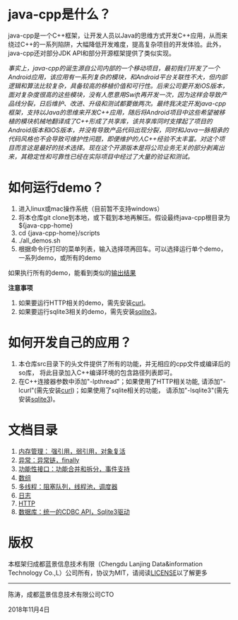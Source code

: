 # java-cpp是什么？ #

java-cpp是一个C++框架，让开发人员以Java的思维方式开发C++应用，从而来绕过C++的一系列陷阱，大幅降低开发难度，提高复杂项目的开发体验。此外，java-cpp还对部分JDK API和部分开源框架提供了类似实现。

*事实上，java-cpp的诞生源自公司内部的一个移动项目，最初我们开发了一个Android应用，该应用有一系列复杂的模块，和Android平台关联性不大，但内部逻辑和算法比较复杂，具备较高的移植价值和可行性。后来公司要开发iOS版本，面对复杂度很高的这些模块，没有人愿意用Swift再开发一次，因为这样会导致产品线分裂，日后维护、改进、升级和测试都要做两次。最终我决定开发java-cpp框架，支持以Java的思维来开发C++应用，随后将Android项目中这些希望被移植的模块机械地翻译成了C++形成了共享库，该共享库同时支撑起了项目的Android版本和iOS版本，并没有导致产品代码出现分裂，同时和Java一脉相承的代码风格也不会导致可维护性问题，即便维护的人C++经验不太丰富。对这个项目而言这是最好的技术选择。现在这个开源版本是将公司业务无关的部分剥离出来，其稳定性和可靠性已经在实际项目中经过了大量的验证和测试。*

# 如何运行demo？ #

 1. 进入linux或mac操作系统（目前暂不支持windows）
 2. 将本仓库git clone到本地，或下载到本地再解压。假设最终java-cpp根目录为${java-cpp-home}
 3. cd {java-cpp-home}/scripts
 4. ./all_demos.sh
 5. 根据命令行打印的菜单列表，输入选择项再回车。可以选择运行单个demo，一系列demo，或所有的demo

 如果执行所有的demo，能看到类似的[输出结果](./doc/all_demos_result.txt)
 
**注意事项**
1. 如果要运行HTTP相关的demo，需先安装[curl](https://curl.haxx.se/)。
2. 如果要运行sqlite3相关的demo，需先安装[sqlite3](https://www.sqlite.org/index.html)。

# 如何开发自己的应用？ #
1. 本仓库src目录下的头文件提供了所有的功能，并无相应的cpp文件或编译后的so库， 将此目录加入C++编译环境的包含路径列表即可。
2. 在C++连接器参数中添加"-lpthread"；如果使用了HTTP相关功能, 请添加"-lcurl"(需先安装[curl](https://curl.haxx.se/))；如果使用了sqlite相关的功能， 请添加"-lsqlite3"(需先安装[sqlite3](https://www.sqlite.org/index.html))。
 
# 文档目录 #
1. [内存管理： 强引用，弱引用，对象复活](./doc/memory.md)
2. [异常：异常链，finally](./doc/exception.md)
3. [功能性接口：功能合并和拆分，事件支持](./doc/functional.md)
4. [数组](./doc/array.md)
5. [多线程：阻塞队列，线程池，调度器](./doc/threading.md)
6. [日志](./doc/logging.md)
7. [HTTP](./doc/http.md)
8. [数据库：统一的CDBC API，Sqlite3驱动](./doc/database.md)

# 版权 #
本框架归成都蓝景信息技术有限（Chengdu Lanjing Data&information Technology Co.,L）公司所有，协议为MIT，请阅读[LICENSE](./LICENSE)以了解更多

----------
陈涛，成都蓝景信息技术有限公司CTO

2018年11月4日
